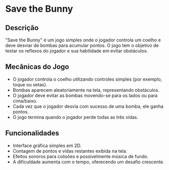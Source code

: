 
# Save the Bunny

## Descrição

"Save the Bunny" é um jogo simples onde o jogador controla um coelho e deve desviar de bombas para acumular pontos. O jogo tem o objetivo de testar os reflexos do jogador e sua habilidade em evitar obstáculos.

## Mecânicas do Jogo

- O jogador controla o coelho utilizando controles simples (por exemplo, toque ou setas).
- Bombas aparecem aleatoriamente na tela, representando obstáculos.
- O jogador deve evitar as bombas movendo-se para os lados ou para cima/baixo.
- Cada vez que o jogador desvia com sucesso de uma bomba, ele ganha pontos.
- O jogo termina quando o jogador perde todas as três vidas.

## Funcionalidades

- Interface gráfica simples em 2D.
- Contagem de pontos e vidas restantes exibida na tela.
- Efeitos sonoros para colisões e possivelmente música de fundo.
- A dificuldade aumenta com o tempo, oferecendo um desafio crescente.





